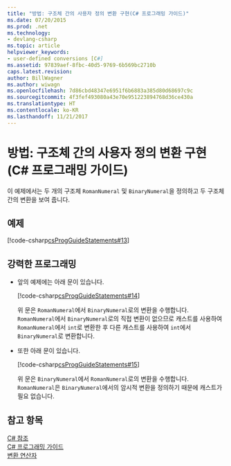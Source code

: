 ```yaml
---
title: "방법: 구조체 간의 사용자 정의 변환 구현(C# 프로그래밍 가이드)"
ms.date: 07/20/2015
ms.prod: .net
ms.technology:
- devlang-csharp
ms.topic: article
helpviewer_keywords:
- user-defined conversions [C#]
ms.assetid: 97839aef-8fbc-40d5-9769-6b569bc2710b
caps.latest.revision: 
author: BillWagner
ms.author: wiwagn
ms.openlocfilehash: 7d86cbd48347e6951f6b6883a385d80d68697c9c
ms.sourcegitcommit: 4f3fef493080a43e70e951223894768d36ce430a
ms.translationtype: HT
ms.contentlocale: ko-KR
ms.lasthandoff: 11/21/2017
---
```

# <a name="how-to-implement-user-defined-conversions-between-structs-c-programming-guide"></a>방법: 구조체 간의 사용자 정의 변환 구현(C# 프로그래밍 가이드)
이 예제에서는 두 개의 구조체 `RomanNumeral` 및 `BinaryNumeral`을 정의하고 두 구조체 간의 변환을 보여 줍니다.  
  
## <a name="example"></a>예제  
 [!code-csharp[csProgGuideStatements#13](../../../csharp/programming-guide/classes-and-structs/codesnippet/CSharp/how-to-implement-user-defined-conversions-between-structs_1.cs)]  
  
## <a name="robust-programming"></a>강력한 프로그래밍  
  
-   앞의 예제에는 아래 문이 있습니다.  
  
     [!code-csharp[csProgGuideStatements#14](../../../csharp/programming-guide/classes-and-structs/codesnippet/CSharp/how-to-implement-user-defined-conversions-between-structs_2.cs)]  
  
     위 문은 `RomanNumeral`에서 `BinaryNumeral`로의 변환을 수행합니다. `RomanNumeral`에서 `BinaryNumeral`로의 직접 변환이 없으므로 캐스트를 사용하여 `RomanNumeral`에서 `int`로 변환한 후 다른 캐스트를 사용하여 `int`에서 `BinaryNumeral`로 변환합니다.  
  
-   또한 아래 문이 있습니다.  
  
     [!code-csharp[csProgGuideStatements#15](../../../csharp/programming-guide/classes-and-structs/codesnippet/CSharp/how-to-implement-user-defined-conversions-between-structs_3.cs)]  
  
     위 문은 `BinaryNumeral`에서 `RomanNumeral`로의 변환을 수행합니다. `RomanNumeral`은 `BinaryNumeral`에서의 암시적 변환을 정의하기 때문에 캐스트가 필요 없습니다.  
  
## <a name="see-also"></a>참고 항목  
 [C# 참조](../../../csharp/language-reference/index.md)  
 [C# 프로그래밍 가이드](../../../csharp/programming-guide/index.md)  
 [변환 연산자](../../../csharp/programming-guide/statements-expressions-operators/conversion-operators.md)
